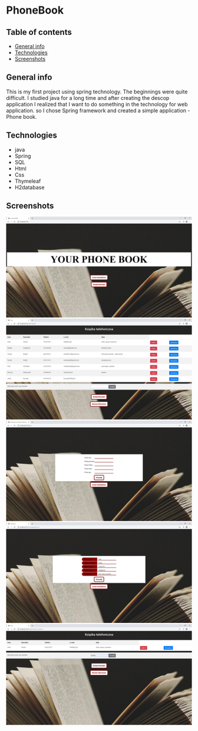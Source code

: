 # PhoneBook

## Table of contents
* [General info](#general-info)
* [Technologies](#technologies)
* [Screenshots](#screenshots)

## General info
This is my first project using spring technology. The beginnings were quite difficult. 
I studied java for a long time and after creating the descop application I realized that I want to do something 
in the technology for web application. so I chose Spring framework and created a simple application - Phone book.

## Technologies
* java
* Spring
* SQL
* Html
* Css
* Thymeleaf
* H2database

## Screenshots
![Example screenshot](./img/start.jpg)
![Example screenshot](./img/ksiazka.jpg)
![Example screenshot](./img/dodaj.jpg)
![Example screenshot](./img/aktualizuj.jpg)
![Example screenshot](./img/wyszukaj.jpg)
